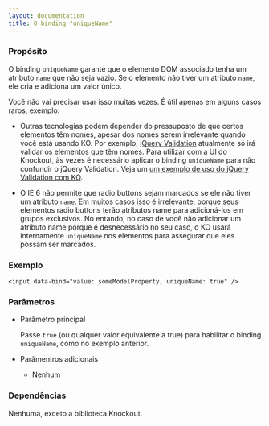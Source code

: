 ```yaml
---
layout: documentation
title: O binding "uniqueName"
---
```


### Propósito
O binding `uniqueName` garante que o elemento DOM associado tenha um atributo `name` que não seja vazio. Se o elemento não tiver um atributo `name`, ele cria e adiciona um valor único.

Você não vai precisar usar isso muitas vezes. É útil apenas em alguns casos raros, exemplo:

  * Outras tecnologias podem depender do pressuposto de que certos elementos têm nomes, apesar dos nomes serem irrelevante quando você está usando KO. Por exemplo, [jQuery Validation](http://jqueryvalidation.org/) atualmente só irá validar os elementos que têm nomes. Para utilizar com a UI do Knockout, às vezes é necessário aplicar o binding `uniqueName` para não confundir o jQuery Validation. Veja um [um exemplo de uso do jQuery Validation com KO](http://knockoutjs.com/examples/gridEditor.html).

  * O IE 6 não permite que radio buttons sejam marcados se ele não tiver um atributo `name`. Em muitos casos isso é irrelevante, porque seus elementos radio buttons terão atributos name para adicioná-los em grupos exclusivos. No entando, no caso de você não adicionar um atributo name porque é desnecessário no seu caso, o KO usará internamente `uniqueName` nos elementos para assegurar que eles possam ser marcados.

### Exemplo
    <input data-bind="value: someModelProperty, uniqueName: true" />

### Parâmetros

  * Parâmetro principal
 
    Passe `true` (ou qualquer valor equivalente a true) para habilitar o binding `uniqueName`, como no exemplo anterior.
     
  * Parâmentros adicionais 

      * Nenhum

### Dependências

Nenhuma, exceto a biblioteca Knockout.